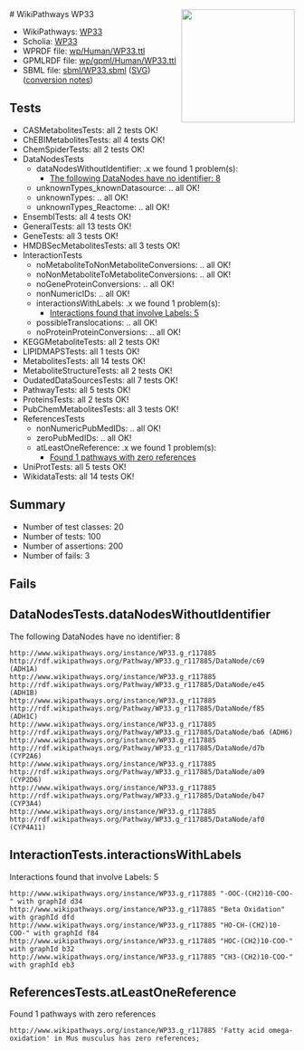 <img style="float: right; width: 200px" src="../logo.png" />
# WikiPathways WP33

* WikiPathways: [WP33](https://identifiers.org/wikipathways:WP33)
* Scholia: [WP33](https://scholia.toolforge.org/wikipathways/WP33)
* WPRDF file: [wp/Human/WP33.ttl](../wp/Human/WP33.ttl)
* GPMLRDF file: [wp/gpml/Human/WP33.ttl](../wp/gpml/Human/WP33.ttl)
* SBML file: [sbml/WP33.sbml](../sbml/WP33.sbml) ([SVG](../sbml/WP33.svg)) ([conversion notes](../sbml/WP33.txt))

## Tests
* CASMetabolitesTests: all 2 tests OK!
* ChEBIMetabolitesTests: all 4 tests OK!
* ChemSpiderTests: all 2 tests OK!
* DataNodesTests
    * dataNodesWithoutIdentifier: .x we found 1 problem(s):
        * [The following DataNodes have no identifier: 8](#d2d32fa7)
    * unknownTypes_knownDatasource: .. all OK!
    * unknownTypes: .. all OK!
    * unknownTypes_Reactome: .. all OK!
* EnsemblTests: all 4 tests OK!
* GeneralTests: all 13 tests OK!
* GeneTests: all 3 tests OK!
* HMDBSecMetabolitesTests: all 3 tests OK!
* InteractionTests
    * noMetaboliteToNonMetaboliteConversions: .. all OK!
    * noNonMetaboliteToMetaboliteConversions: .. all OK!
    * noGeneProteinConversions: .. all OK!
    * nonNumericIDs: .. all OK!
    * interactionsWithLabels: .x we found 1 problem(s):
        * [Interactions found that involve Labels: 5](#630d267c)
    * possibleTranslocations: .. all OK!
    * noProteinProteinConversions: .. all OK!
* KEGGMetaboliteTests: all 2 tests OK!
* LIPIDMAPSTests: all 1 tests OK!
* MetabolitesTests: all 14 tests OK!
* MetaboliteStructureTests: all 2 tests OK!
* OudatedDataSourcesTests: all 7 tests OK!
* PathwayTests: all 5 tests OK!
* ProteinsTests: all 2 tests OK!
* PubChemMetabolitesTests: all 3 tests OK!
* ReferencesTests
    * nonNumericPubMedIDs: .. all OK!
    * zeroPubMedIDs: .. all OK!
    * atLeastOneReference: .x we found 1 problem(s):
        * [Found 1 pathways with zero references](#35eb778e)
* UniProtTests: all 5 tests OK!
* WikidataTests: all 14 tests OK!


## Summary

* Number of test classes: 20
* Number of tests: 100
* Number of assertions: 200
* Number of fails: 3

## Fails

<a name="d2d32fa7" />

## DataNodesTests.dataNodesWithoutIdentifier

The following DataNodes have no identifier: 8
```
http://www.wikipathways.org/instance/WP33.g_r117885 http://rdf.wikipathways.org/Pathway/WP33.g_r117885/DataNode/c69 (ADH1A)
http://www.wikipathways.org/instance/WP33.g_r117885 http://rdf.wikipathways.org/Pathway/WP33.g_r117885/DataNode/e45 (ADH1B)
http://www.wikipathways.org/instance/WP33.g_r117885 http://rdf.wikipathways.org/Pathway/WP33.g_r117885/DataNode/f85 (ADH1C)
http://www.wikipathways.org/instance/WP33.g_r117885 http://rdf.wikipathways.org/Pathway/WP33.g_r117885/DataNode/ba6 (ADH6)
http://www.wikipathways.org/instance/WP33.g_r117885 http://rdf.wikipathways.org/Pathway/WP33.g_r117885/DataNode/d7b (CYP2A6)
http://www.wikipathways.org/instance/WP33.g_r117885 http://rdf.wikipathways.org/Pathway/WP33.g_r117885/DataNode/a09 (CYP2D6)
http://www.wikipathways.org/instance/WP33.g_r117885 http://rdf.wikipathways.org/Pathway/WP33.g_r117885/DataNode/b47 (CYP3A4)
http://www.wikipathways.org/instance/WP33.g_r117885 http://rdf.wikipathways.org/Pathway/WP33.g_r117885/DataNode/af0 (CYP4A11)
```

<a name="630d267c" />

## InteractionTests.interactionsWithLabels

Interactions found that involve Labels: 5
```
http://www.wikipathways.org/instance/WP33.g_r117885 "-OOC-(CH2)10-COO-" with graphId d34
http://www.wikipathways.org/instance/WP33.g_r117885 "Beta Oxidation" with graphId dfd
http://www.wikipathways.org/instance/WP33.g_r117885 "HO-CH-(CH2)10-COO-" with graphId f84
http://www.wikipathways.org/instance/WP33.g_r117885 "HOC-(CH2)10-COO-" with graphId b32
http://www.wikipathways.org/instance/WP33.g_r117885 "CH3-(CH2)10-COO-" with graphId eb3
```

<a name="35eb778e" />

## ReferencesTests.atLeastOneReference

Found 1 pathways with zero references
```
http://www.wikipathways.org/instance/WP33.g_r117885 'Fatty acid omega-oxidation' in Mus musculus has zero references; 
```

